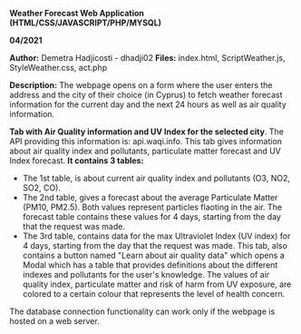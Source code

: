 **Weather Forecast Web Application (HTML/CSS/JAVASCRIPT/PHP/MYSQL)**

**04/2021**

**Author:** Demetra Hadjicosti - dhadji02
**Files:**  index.html, ScriptWeather.js, StyleWeather.css, act.php

**Description:**
The webpage opens on a form where the user enters the address and the city of their choice (in Cyprus) to fetch weather forecast information for the current day and the next 24 hours as well as air quality information. 

**Tab with Air Quality information and UV Index for the selected city**. The API providing this information is: api.waqi.info. This tab gives information about air quality index and pollutants,  particulate matter forecast and UV Index forecast.
**It contains 3 tables:**
- The 1st table, is about current air quality index and pollutants (O3, NO2, SO2, CO).
- The 2nd table, gives a forecast about the average Particulate Matter (PM10, PM2.5). Both values represent particles flaoting in the air. The forecast table contains these values for 4 days, starting from the day that the request was made.
- The 3rd table, contains data for the max Ultraviolet Index (UV index) for 4 days, starting from the day that the request was 
made.
This tab, also contains a button named "Learn about air quality data" which opens a Modal which has a table that provides definitions about the different indexes and pollutants for the user's knowledge. The values of air quality index, particulate matter and risk of harm from UV exposure, are colored to a certain colour that 
represents the level of health concern.

The database connection functionality can work only if the webpage is hosted on a web server.
